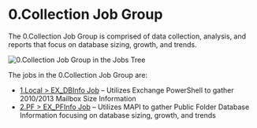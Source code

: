 # 0.Collection Job Group

The 0.Collection Job Group is comprised of data collection, analysis, and reports that focus on
database sizing, growth, and trends.

![0.Collection Job Group in the Jobs Tree](/img/versioned_docs/accessanalyzer_11.6/accessanalyzer/solutions/exchange/databases/collection/collectionjobstree.webp)

The jobs in the 0.Collection Job Group are:

- [1.Local > EX_DBInfo Job](/docs/accessanalyzer/11.6/solutions/exchange/databases/collection/ex_dbinfo.md)
  – Utilizes Exchange PowerShell to gather 2010/2013 Mailbox Size Information
- [2.PF > EX_PFInfo Job](/docs/accessanalyzer/11.6/solutions/exchange/databases/collection/ex_pfinfo.md)
  – Utilizes MAPI to gather Public Folder Database Information focusing on database sizing, growth,
  and trends
